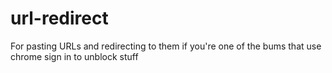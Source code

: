 # url-redirect
For pasting URLs and redirecting to them if you're one of the bums that use chrome sign in to unblock stuff
